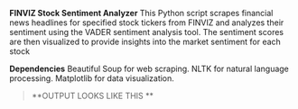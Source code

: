 **FINVIZ Stock Sentiment Analyzer**
This Python script scrapes financial news headlines for specified stock tickers from FINVIZ and analyzes their sentiment using the VADER sentiment analysis tool. The sentiment scores are then visualized to provide insights into the market sentiment for each stock


**Dependencies**
Beautiful Soup for web scraping.
NLTK for natural language processing.
Matplotlib for data visualization.

> **OUTPUT LOOKS LIKE THIS **
